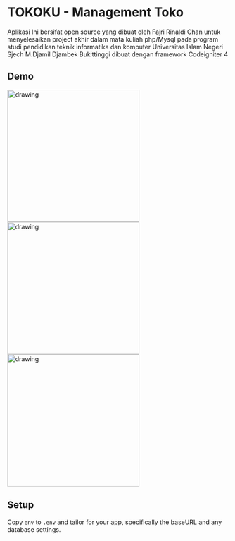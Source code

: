 # TOKOKU - Management Toko

Aplikasi Ini bersifat open source yang dibuat oleh Fajri Rinaldi Chan untuk menyelesaikan project akhir dalam mata kuliah php/Mysql pada program studi pendidikan teknik informatika dan komputer Universitas Islam Negeri Sjech M.Djamil Djambek Bukittinggi 
dibuat dengan framework Codeigniter 4

## Demo

<img src="https://user-images.githubusercontent.com/73418123/214907096-3629bf76-5849-476b-a485-899bebe7f6f4.png" alt="drawing" width="300"/>
<img src="https://user-images.githubusercontent.com/73418123/214907105-bcb11d3e-2f65-48aa-9923-b1c867c5547d.png" alt="drawing" width="300"/>
<img src="https://user-images.githubusercontent.com/73418123/214907108-e5013bb8-ac11-4142-9dee-3678ffe83c95.png" alt="drawing" width="300"/>

## Setup

Copy `env` to `.env` and tailor for your app, specifically the baseURL
and any database settings.
